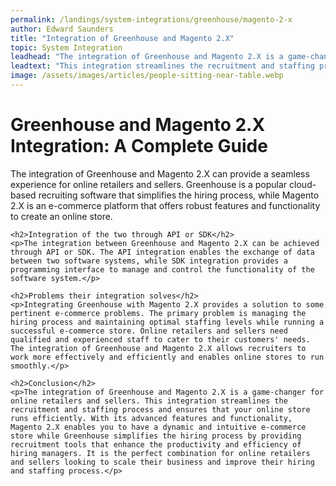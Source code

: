 ```yaml
---
permalink: /landings/system-integrations/greenhouse/magento-2-x
author: Edward Saunders
title: "Integration of Greenhouse and Magento 2.X"
topic: System Integration
leadhead: "The integration of Greenhouse and Magento 2.X is a game-changer for online retailers and sellers"
leadtext: "This integration streamlines the recruitment and staffing process and ensures that your online store runs efficiently. With its advanced features and functionality, Magento 2.X enables you to have a dynamic and intuitive e-commerce store while Greenhouse simplifies the hiring process by providing recruitment tools that enhance the productivity and efficiency of hiring managers. It is the perfect combination for online retailers and sellers looking to scale their business and improve their hiring and staffing process."
image: /assets/images/articles/people-sitting-near-table.webp
---
```

<div class="arttext">	<h1>Greenhouse and Magento 2.X Integration: A Complete Guide</h1>
	<p>The integration of Greenhouse and Magento 2.X can provide a seamless experience for online retailers and sellers. Greenhouse is a popular cloud-based recruiting software that simplifies the hiring process, while Magento 2.X is an e-commerce platform that offers robust features and functionality to create an online store.</p>

	<h2>Integration of the two through API or SDK</h2>
	<p>The integration between Greenhouse and Magento 2.X can be achieved through API or SDK. The API integration enables the exchange of data between two software systems, while SDK integration provides a programming interface to manage and control the functionality of the software system.</p>

	<h2>Problems their integration solves</h2>
	<p>Integrating Greenhouse with Magento 2.X provides a solution to some pertinent e-commerce problems. The primary problem is managing the hiring process and maintaining optimal staffing levels while running a successful e-commerce store. Online retailers and sellers need qualified and experienced staff to cater to their customers' needs. The integration of Greenhouse and Magento 2.X allows recruiters to work more effectively and efficiently and enables online stores to run smoothly.</p>

	<h2>Conclusion</h2>
	<p>The integration of Greenhouse and Magento 2.X is a game-changer for online retailers and sellers. This integration streamlines the recruitment and staffing process and ensures that your online store runs efficiently. With its advanced features and functionality, Magento 2.X enables you to have a dynamic and intuitive e-commerce store while Greenhouse simplifies the hiring process by providing recruitment tools that enhance the productivity and efficiency of hiring managers. It is the perfect combination for online retailers and sellers looking to scale their business and improve their hiring and staffing process.</p>
</div>